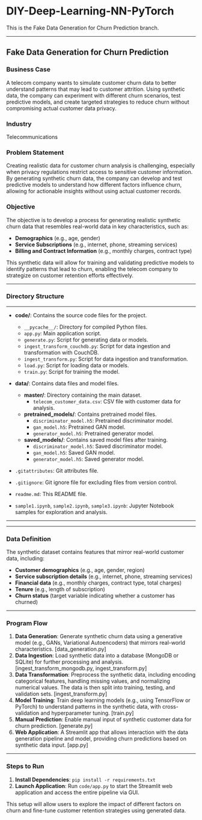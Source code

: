 # DIY-Deep-Learning-NN-PyTorch

This is the Fake Data Generation for Churn Prediction branch.

---

## Fake Data Generation for Churn Prediction

### Business Case

A telecom company wants to simulate customer churn data to better understand patterns that may lead to customer attrition. Using synthetic data, the company can experiment with different churn scenarios, test predictive models, and create targeted strategies to reduce churn without compromising actual customer data privacy.

### Industry
Telecommunications

### Problem Statement

Creating realistic data for customer churn analysis is challenging, especially when privacy regulations restrict access to sensitive customer information. By generating synthetic churn data, the company can develop and test predictive models to understand how different factors influence churn, allowing for actionable insights without using actual customer records.

### Objective

The objective is to develop a process for generating realistic synthetic churn data that resembles real-world data in key characteristics, such as:

- **Demographics** (e.g., age, gender)
- **Service Subscriptions** (e.g., internet, phone, streaming services)
- **Billing and Contract Information** (e.g., monthly charges, contract type)

This synthetic data will allow for training and validating predictive models to identify patterns that lead to churn, enabling the telecom company to strategize on customer retention efforts effectively.

---

### Directory Structure

---
- **code/**: Contains the source code files for the project.
  - `__pycache__/`: Directory for compiled Python files.
  - `app.py`: Main application script.
  - `generate.py`: Script for generating data or models.
  - `ingest_transform_couchdb.py`: Script for data ingestion and transformation with CouchDB.
  - `ingest_transform.py`: Script for data ingestion and transformation.
  - `load.py`: Script for loading data or models.
  - `train.py`: Script for training the model.

- **data/**: Contains data files and model files.
  - **master/**: Directory containing the main dataset.
    - `telecom_customer_data.csv`: CSV file with customer data for analysis.
  - **pretrained_models/**: Contains pretrained model files.
    - `discriminator_model.h5`: Pretrained discriminator model.
    - `gan_model.h5`: Pretrained GAN model.
    - `generator_model.h5`: Pretrained generator model.
  - **saved_models/**: Contains saved model files after training.
    - `discriminator_model.h5`: Saved discriminator model.
    - `gan_model.h5`: Saved GAN model.
    - `generator_model.h5`: Saved generator model.

- `.gitattributes`: Git attributes file.
- `.gitignore`: Git ignore file for excluding files from version control.
- `readme.md`: This README file.
- `sample1.ipynb`, `sample2.ipynb`, `sample3.ipynb`: Jupyter Notebook samples for exploration and analysis.

---



---

### Data Definition

The synthetic dataset contains features that mirror real-world customer data, including:

- **Customer demographics** (e.g., age, gender, region)
- **Service subscription details** (e.g., internet, phone, streaming services)
- **Financial data** (e.g., monthly charges, contract type, total charges)
- **Tenure** (e.g., length of subscription)
- **Churn status** (target variable indicating whether a customer has churned)

---

### Program Flow

1. **Data Generation**: Generate synthetic churn data using a generative model (e.g., GANs, Variational Autoencoders) that mirrors real-world characteristics. [data_generation.py]
2. **Data Ingestion**: Load synthetic data into a database (MongoDB or SQLite) for further processing and analysis. [ingest_transform_mongodb.py, ingest_transform.py]
3. **Data Transformation**: Preprocess the synthetic data, including encoding categorical features, handling missing values, and normalizing numerical values. The data is then split into training, testing, and validation sets. [ingest_transform.py]
4. **Model Training**: Train deep learning models (e.g., using TensorFlow or PyTorch) to understand patterns in the synthetic data, with cross-validation and hyperparameter tuning. [train.py]
5. **Manual Prediction**: Enable manual input of synthetic customer data for churn prediction. [generate.py]
6. **Web Application**: A Streamlit app that allows interaction with the data generation pipeline and model, providing churn predictions based on synthetic data input. [app.py]

---

### Steps to Run

1. **Install Dependencies**: `pip install -r requirements.txt`
2. **Launch Application**: Run `code/app.py` to start the Streamlit web application and access the entire pipeline via GUI. 

This setup will allow users to explore the impact of different factors on churn and fine-tune customer retention strategies using generated data.
